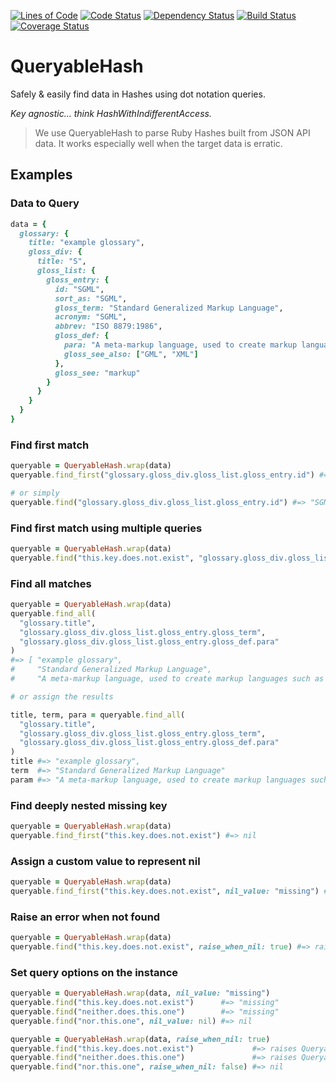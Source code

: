 [![Lines of Code](http://img.shields.io/badge/lines_of_code-51-brightgreen.svg?style=flat)](http://blog.codinghorror.com/the-best-code-is-no-code-at-all/)
[![Code Status](http://img.shields.io/codeclimate/github/hopsoft/queryable_hash.svg?style=flat)](https://codeclimate.com/github/hopsoft/queryable_hash)
[![Dependency Status](http://img.shields.io/gemnasium/hopsoft/queryable_hash.svg?style=flat)](https://gemnasium.com/hopsoft/queryable_hash)
[![Build Status](http://img.shields.io/travis/hopsoft/queryable_hash.svg?style=flat)](https://travis-ci.org/hopsoft/queryable_hash)
[![Coverage Status](https://img.shields.io/coveralls/hopsoft/queryable_hash.svg?style=flat)](https://coveralls.io/r/hopsoft/queryable_hash?branch=master)

# QueryableHash

Safely & easily find data in Hashes using dot notation queries.

_Key agnostic... think HashWithIndifferentAccess._

> We use QueryableHash to parse Ruby Hashes built from JSON API data.
> It works especially well when the target data is erratic.

## Examples

### Data to Query

```ruby
data = {
  glossary: {
    title: "example glossary",
    gloss_div: {
      title: "S",
      gloss_list: {
        gloss_entry: {
          id: "SGML",
          sort_as: "SGML",
          gloss_term: "Standard Generalized Markup Language",
          acronym: "SGML",
          abbrev: "ISO 8879:1986",
          gloss_def: {
            para: "A meta-markup language, used to create markup languages such as DocBook.",
            gloss_see_also: ["GML", "XML"]
          },
          gloss_see: "markup"
        }
      }
    }
  }
}
```

### Find first match

```ruby
queryable = QueryableHash.wrap(data)
queryable.find_first("glossary.gloss_div.gloss_list.gloss_entry.id") #=> "SGML"

# or simply
queryable.find("glossary.gloss_div.gloss_list.gloss_entry.id") #=> "SGML"
```

### Find first match using multiple queries

```ruby
queryable = QueryableHash.wrap(data)
queryable.find("this.key.does.not.exist", "glossary.gloss_div.gloss_list.gloss_entry.id") #=> "SGML"
```

### Find all matches

```ruby
queryable = QueryableHash.wrap(data)
queryable.find_all(
  "glossary.title",
  "glossary.gloss_div.gloss_list.gloss_entry.gloss_term",
  "glossary.gloss_div.gloss_list.gloss_entry.gloss_def.para"
)
#=> [ "example glossary",
#     "Standard Generalized Markup Language",
#     "A meta-markup language, used to create markup languages such as DocBook." ]

# or assign the results

title, term, para = queryable.find_all(
  "glossary.title",
  "glossary.gloss_div.gloss_list.gloss_entry.gloss_term",
  "glossary.gloss_div.gloss_list.gloss_entry.gloss_def.para"
)
title #=> "example glossary",
term  #=> "Standard Generalized Markup Language"
param #=> "A meta-markup language, used to create markup languages such as DocBook."
```

### Find deeply nested missing key

```ruby
queryable = QueryableHash.wrap(data)
queryable.find_first("this.key.does.not.exist") #=> nil
```

### Assign a custom value to represent nil

```ruby
queryable = QueryableHash.wrap(data)
queryable.find_first("this.key.does.not.exist", nil_value: "missing") #=> "missing"
```

### Raise an error when not found

```ruby
queryable = QueryableHash.wrap(data)
queryable.find("this.key.does.not.exist", raise_when_nil: true) #=> raises QueryableHash::NotFoundError
```

### Set query options on the instance

```ruby
queryable = QueryableHash.wrap(data, nil_value: "missing")
queryable.find("this.key.does.not.exist")      #=> "missing"
queryable.find("neither.does.this.one")        #=> "missing"
queryable.find("nor.this.one", nil_value: nil) #=> nil
```

```ruby
queryable = QueryableHash.wrap(data, raise_when_nil: true)
queryable.find("this.key.does.not.exist")             #=> raises QueryableHash::NotFoundError
queryable.find("neither.does.this.one")               #=> raises QueryableHash::NotFoundError
queryable.find("nor.this.one", raise_when_nil: false) #=> nil
```

